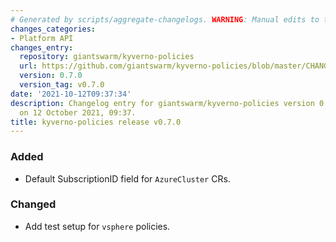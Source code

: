 ```yaml
---
# Generated by scripts/aggregate-changelogs. WARNING: Manual edits to this files will be overwritten.
changes_categories:
- Platform API
changes_entry:
  repository: giantswarm/kyverno-policies
  url: https://github.com/giantswarm/kyverno-policies/blob/master/CHANGELOG.md#070---2021-10-12
  version: 0.7.0
  version_tag: v0.7.0
date: '2021-10-12T09:37:34'
description: Changelog entry for giantswarm/kyverno-policies version 0.7.0, published
  on 12 October 2021, 09:37.
title: kyverno-policies release v0.7.0
---
```


### Added
- Default SubscriptionID field for `AzureCluster` CRs.
### Changed
- Add test setup for `vsphere` policies.
